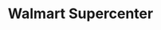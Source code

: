 ---
title: "Walmart Supercenter"
url: /tempe/walmart-supercenter-west-elliot-road/
shop: supermarket
---